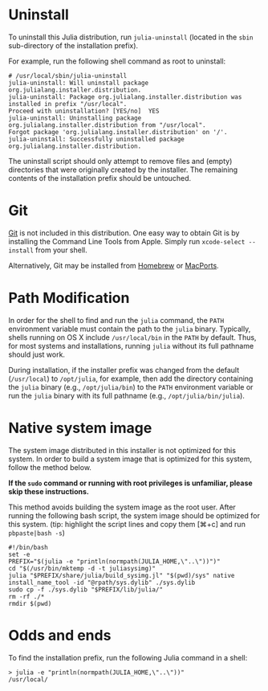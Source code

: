 # Uninstall

To uninstall this Julia distribution, run `julia-uninstall` (located in the
`sbin` sub-directory of the installation prefix).

For example, run the following shell command as root to uninstall:

```
# /usr/local/sbin/julia-uninstall
julia-uninstall: Will uninstall package org.julialang.installer.distribution.
julia-uninstall: Package org.julialang.installer.distribution was installed in prefix "/usr/local".
Proceed with uninstallation? [YES/no]  YES
julia-uninstall: Uninstalling package org.julialang.installer.distribution from "/usr/local".
Forgot package 'org.julialang.installer.distribution' on '/'.
julia-uninstall: Successfully uninstalled package org.julialang.installer.distribution.
```

The uninstall script should only attempt to remove files and (empty)
directories that were originally created by the installer.  The remaining
contents of the installation prefix should be untouched.

# Git

[Git](https://git-scm.com) is not included in this distribution.  One easy way
to obtain Git is by installing the Command Line Tools from Apple.  Simply run
`xcode-select --install` from your shell.

Alternatively, Git may be installed from [Homebrew](http://brew.sh) or
[MacPorts](https://www.macports.org).

# Path Modification

In order for the shell to find and run the `julia` command, the `PATH`
environment variable must contain the path to the `julia` binary.  Typically,
shells running on OS X include `/usr/local/bin` in the `PATH` by default.
Thus, for most systems and installations, running `julia` without its full
pathname should just work.

During installation, if the installer prefix was changed from the default
(`/usr/local`) to `/opt/julia`, for example, then add the directory containing
the `julia` binary (e.g., `/opt/julia/bin`) to the `PATH` environment variable
or run the `julia` binary with its full pathname (e.g.,
`/opt/julia/bin/julia`).

# Native system image

The system image distributed in this installer is not optimized for this
system.  In order to build a system image that is optimized for this system,
follow the method below.

**If the `sudo` command or running with root privileges is unfamiliar, please
skip these instructions.**

This method avoids building the system image as the root user.  After running
the following bash script, the system image should be optimized for this
system.  (tip: highlight the script lines and copy them [⌘+c] and run
`pbpaste|bash -s`)
```
#!/bin/bash
set -e
PREFIX="$(julia -e "println(normpath(JULIA_HOME,\"..\"))")"
cd "$(/usr/bin/mktemp -d -t juliasysimg)"
julia "$PREFIX/share/julia/build_sysimg.jl" "$(pwd)/sys" native
install_name_tool -id "@rpath/sys.dylib" ./sys.dylib
sudo cp -f ./sys.dylib "$PREFIX/lib/julia/"
rm -rf ./*
rmdir $(pwd)
```

# Odds and ends

To find the installation prefix, run the following Julia command in a shell:
```
> julia -e "println(normpath(JULIA_HOME,\"..\"))"
/usr/local/
```
